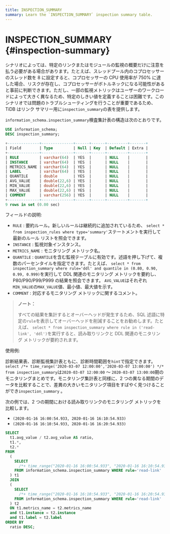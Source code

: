 ```yaml
---
title: INSPECTION_SUMMARY
summary: Learn the `INSPECTION_SUMMARY` inspection summary table.
---
```


# INSPECTION_SUMMARY {#inspection-summary}

シナリオによっては、特定のリンクまたはモジュールの監視の概要だけに注意を払う必要がある場合があります。たとえば、スレッドプール内のコプロセッサーのスレッド数を 8 に設定すると、コプロセッサーの CPU 使用率が 750% に達した場合、リスクが存在し、コプロセッサーがボトルネックになる可能性があると事前に判断できます。ただし、一部の監視メトリックはユーザーのワークロードによって大きく異なるため、特定のしきい値を定義することは困難です。このシナリオでは問題のトラブルシューティングを行うことが重要であるため、TiDB はリンク サマリー用に`inspection_summary`の表を提供します。

`information_schema.inspection_summary`検査集計表の構造は次のとおりです。


```sql
USE information_schema;
DESC inspection_summary;
```

```sql
+--------------+--------------+------+------+---------+-------+
| Field        | Type         | Null | Key  | Default | Extra |
+--------------+--------------+------+------+---------+-------+
| RULE         | varchar(64)  | YES  |      | NULL    |       |
| INSTANCE     | varchar(64)  | YES  |      | NULL    |       |
| METRICS_NAME | varchar(64)  | YES  |      | NULL    |       |
| LABEL        | varchar(64)  | YES  |      | NULL    |       |
| QUANTILE     | double       | YES  |      | NULL    |       |
| AVG_VALUE    | double(22,6) | YES  |      | NULL    |       |
| MIN_VALUE    | double(22,6) | YES  |      | NULL    |       |
| MAX_VALUE    | double(22,6) | YES  |      | NULL    |       |
| COMMENT      | varchar(256) | YES  |      | NULL    |       |
+--------------+--------------+------+------+---------+-------+
9 rows in set (0.00 sec)
```

フィールドの説明:

-   `RULE` : 要約ルール。新しいルールは継続的に追加されているため、 `select * from inspection_rules where type='summary'`ステートメントを実行して最新のルール リストを照会できます。
-   `INSTANCE` : 監視対象インスタンス。
-   `METRICS_NAME` : モニタリング メトリック名。
-   `QUANTILE` : `QUANTILE`を含む監視テーブルに有効です。述語を押し下げて、複数のパーセンタイルを指定できます。たとえば、 `select * from inspection_summary where rule='ddl' and quantile in (0.80, 0.90, 0.99, 0.999)`を実行して DDL 関連のモニタリング メトリックを要約し、P80/P90/P99/P999 の結果を照会できます。 `AVG_VALUE`はそれぞれ`MIN_VALUE`の`MAX_VALUE`値、最小値、最大値を示す。
-   `COMMENT` : 対応するモニタリング メトリックに関するコメント。

> **ノート：**
>
> すべての結果を集計するとオーバーヘッドが発生するため、SQL 述語に特定の`rule`を表示してオーバーヘッドを削減することをお勧めします。たとえば、 `select * from inspection_summary where rule in ('read-link', 'ddl')`を実行すると、読み取りリンクと DDL 関連のモニタリング メトリックが要約されます。

使用例:

診断結果表、診断監視集計表ともに、診断時間範囲を`hint`で指定できます。 `select /*+ time_range('2020-03-07 12:00:00','2020-03-07 13:00:00') */* from inspection_summary`は`2020-03-07 12:00:00` ～ `2020-03-07 13:00:00`期のモニタリングまとめです。モニタリング集計表と同様に、2 つの異なる期間のデータを比較することで、差異の大きいモニタリング項目をすばやく見つけることができ`inspection_summary` 。

次の例では、2 つの期間における読み取りリンクのモニタリング メトリックを比較します。

-   `(2020-01-16 16:00:54.933, 2020-01-16 16:10:54.933)`
-   `(2020-01-16 16:10:54.933, 2020-01-16 16:20:54.933)`


```sql
SELECT
  t1.avg_value / t2.avg_value AS ratio,
  t1.*,
  t2.*
FROM
  (
    SELECT
      /*+ time_range("2020-01-16 16:00:54.933", "2020-01-16 16:10:54.933")*/ *
    FROM information_schema.inspection_summary WHERE rule='read-link'
  ) t1
  JOIN
  (
    SELECT
      /*+ time_range("2020-01-16 16:10:54.933", "2020-01-16 16:20:54.933")*/ *
    FROM information_schema.inspection_summary WHERE rule='read-link'
  ) t2
  ON t1.metrics_name = t2.metrics_name
  and t1.instance = t2.instance
  and t1.label = t2.label
ORDER BY
  ratio DESC;
```
